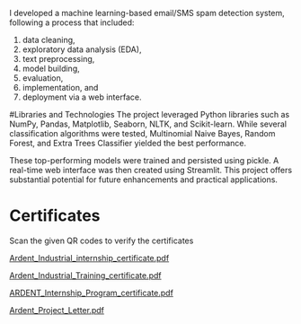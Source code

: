 I developed a machine learning-based email/SMS spam detection system, following a process that included: 
1) data cleaning, 
2) exploratory data analysis (EDA), 
3) text preprocessing, 
4) model building, 
5) evaluation, 
6) implementation, and 
7) deployment via a web interface. 

#Libraries and Technologies
The project leveraged Python libraries such as NumPy, Pandas, Matplotlib, Seaborn, NLTK, and Scikit-learn.  While several classification algorithms were tested, Multinomial Naive Bayes, Random Forest, and Extra Trees Classifier yielded the best performance. 

These top-performing models were trained and persisted using pickle.  A real-time web interface was then created using Streamlit.  This project offers substantial potential for future enhancements and practical applications.

# Certificates

Scan the given QR codes to verify the certificates

[Ardent_Industrial_internship_certificate.pdf](https://github.com/user-attachments/files/16562391/Ardent_Industrial_internship_certificate.pdf)

[Ardent_Industrial_Training_certificate.pdf](https://github.com/user-attachments/files/16562393/Ardent_Industrial_Training_certificate.pdf)

[ARDENT_Internship_Program_certificate.pdf](https://github.com/user-attachments/files/16562395/ARDENT_Internship_Program_certificate.pdf)

[Ardent_Project_Letter.pdf](https://github.com/user-attachments/files/16562396/Ardent_Project_Letter.pdf)
